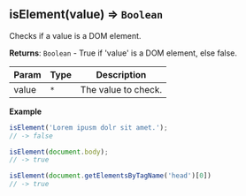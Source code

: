<a name="isElement"></a>

## isElement(value) ⇒ <code>Boolean</code>
Checks if a value is a DOM element.

**Returns**: <code>Boolean</code> - True if 'value' is a DOM element, else false.  

| Param | Type | Description |
| --- | --- | --- |
| value | <code>\*</code> | The value to check. |

**Example**  
```js
isElement('Lorem ipusm dolr sit amet.');
// -> false

isElement(document.body);
// -> true

isElement(document.getElementsByTagName('head')[0])
// -> true
```
